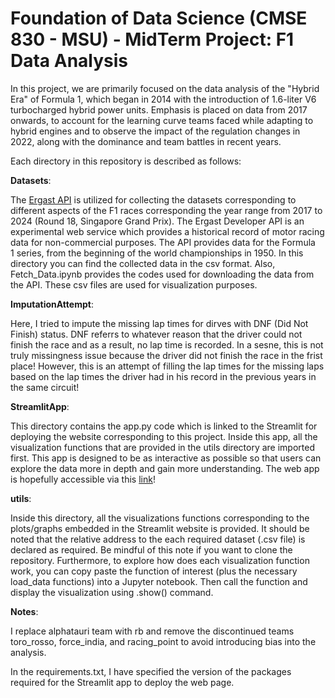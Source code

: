 # Foundation of Data Science (CMSE 830 - MSU) - MidTerm Project: F1 Data Analysis

In this project, we are primarily focused on the data analysis of the "Hybrid Era" of Formula 1, which began in 2014 with the introduction of 1.6-liter V6 turbocharged hybrid power units. Emphasis is placed on data from 2017 onwards, to account for the learning curve teams faced while adapting to hybrid engines and to observe the impact of the regulation changes in 2022, along with the dominance and team battles in recent years.

Each directory in this repository is described as follows:

**Datasets**:

The [Ergast API](https://ergast.com/mrd/) is utilized for collecting the datasets corresponding to different aspects of the F1 races corresponding the year range from 2017 to 2024 (Round 18, Singapore Grand Prix). The Ergast Developer API is an experimental web service which provides a historical record of motor racing data for non-commercial purposes. The API provides data for the Formula 1 series, from the beginning of the world championships in 1950.
In this directory you can find the collected data in the csv format. Also, Fetch_Data.ipynb provides the codes used for downloading the data from the API. These csv files are used for visualization purposes.

**ImputationAttempt**:

Here, I tried to impute the missing lap times for dirves with DNF (Did Not Finish) status. DNF referrs to whatever reason that the driver could not finish the race and as a result, no lap time is recorded. In a sesne, this is not truly missingness issue because the driver did not finish the race in the frist place! However, this is an attempt of filling the lap times for the missing laps based on the lap times the driver had in his record in the previous years in the same circuit!

**StreamlitApp**:

This directory contains the app.py code which is linked to the Streamlit for deploying the website corresponding to this project. Inside this app, all the visualization functions that are provided in the utils directory are imported first. This app is designed to be as interactive as possible so that users can explore the data more in depth and gain more understanding. The web app is hopefully accessible via this [link](https://fdsmidterm-n9bhczdbje5okeen3vs5j4.streamlit.app/)!

**utils**:

Inside this directory, all the visualizations functions corresponding to the plots/graphs embedded in the Streamlit website is provided. It should be noted that the relative address to the each required dataset (.csv file) is declared as required. Be mindful of this note if you want to clone the repository. Furthermore, to explore how does each visualization function work, you can copy paste the function of interest (plus the necessary load_data functions) into a Jupyter notebook. Then call the function and display the visualization using .show() command.

**Notes**:

I replace alphatauri team with rb and remove the discontinued teams toro_rosso, force_india, and racing_point to avoid introducing bias into the analysis.

In the requirements.txt, I have specified the version of the packages required for the Streamlit app to deploy the web page.
